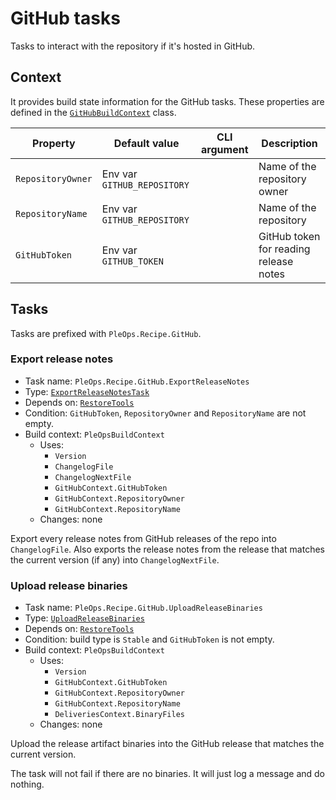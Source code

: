 # GitHub tasks

Tasks to interact with the repository if it's hosted in GitHub.

## Context

It provides build state information for the GitHub tasks. These properties are
defined in the
[`GitHubBuildContext`](xref:Cake.Frosting.PleOps.Recipe.GitHub.GitHubBuildContext)
class.

| Property          | Default value               | CLI argument | Description                            |
| ----------------- | --------------------------- | ------------ | -------------------------------------- |
| `RepositoryOwner` | Env var `GITHUB_REPOSITORY` |              | Name of the repository owner           |
| `RepositoryName`  | Env var `GITHUB_REPOSITORY` |              | Name of the repository                 |
| `GitHubToken`     | Env var `GITHUB_TOKEN`      |              | GitHub token for reading release notes |

## Tasks

Tasks are prefixed with `PleOps.Recipe.GitHub`.

### Export release notes

- Task name: `PleOps.Recipe.GitHub.ExportReleaseNotes`
- Type:
  [`ExportReleaseNotesTask`](xref:Cake.Frosting.PleOps.Recipe.GitHub.ExportReleaseNotesTask)
- Depends on: [`RestoreTools`](./common.md#restore-tools)
- Condition: `GitHubToken`, `RepositoryOwner` and `RepositoryName` are not
  empty.
- Build context: `PleOpsBuildContext`
  - Uses:
    - `Version`
    - `ChangelogFile`
    - `ChangelogNextFile`
    - `GitHubContext.GitHubToken`
    - `GitHubContext.RepositoryOwner`
    - `GitHubContext.RepositoryName`
  - Changes: none

Export every release notes from GitHub releases of the repo into
`ChangelogFile`. Also exports the release notes from the release that matches
the current version (if any) into `ChangelogNextFile`.

### Upload release binaries

- Task name: `PleOps.Recipe.GitHub.UploadReleaseBinaries`
- Type:
  [`UploadReleaseBinaries`](xref:Cake.Frosting.PleOps.Recipe.GitHub.UploadReleaseBinariesTask)
- Depends on: [`RestoreTools`](./common.md#restore-tools)
- Condition: build type is `Stable` and `GitHubToken` is not empty.
- Build context: `PleOpsBuildContext`
  - Uses:
    - `Version`
    - `GitHubContext.GitHubToken`
    - `GitHubContext.RepositoryOwner`
    - `GitHubContext.RepositoryName`
    - `DeliveriesContext.BinaryFiles`
  - Changes: none

Upload the release artifact binaries into the GitHub release that matches the
current version.

The task will not fail if there are no binaries. It will just log a message and
do nothing.
